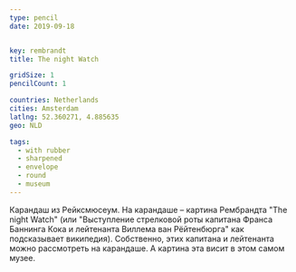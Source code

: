```yaml
---
type: pencil
date: 2019-09-18


key: rembrandt
title: The night Watch

gridSize: 1
pencilCount: 1

countries: Netherlands
cities: Amsterdam
latlng: 52.360271, 4.885635
geo: NLD

tags:
  - with rubber
  - sharpened
  - envelope
  - round
  - museum
---
```


Карандаш из Рейксмюсеум. На карандаше – картина Рембрандта "The night Watch" (или "Выступление стрелковой роты капитана Франса Баннинга Кока и лейтенанта Виллема ван Рёйтенбюрга" как подсказывает википедия). Собственно, этих капитана и лейтенанта можно рассмотреть на карандаше. А картина эта висит в этом самом музее.
